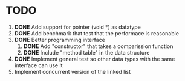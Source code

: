 TODO
====

1. **DONE** Add support for pointer (void *) as datatype
2. **DONE** Add benchmark that test that the performace is reasonable
3. **DONE** Better programming interface
   1. **DONE** Add "constructor" that takes a comparission function
   2. **DONE** Include "method table" in the data structure
4. **DONE** Implement general test so other data types with the same interface can use it
5. Implement concurrent version of the linked list

